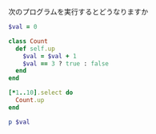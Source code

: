 次のプログラムを実行するとどうなりますか

```ruby
$val = 0

class Count
  def self.up
    $val = $val + 1
    $val == 3 ? true : false
  end
end

[*1..10].select do
  Count.up
end

p $val
```

